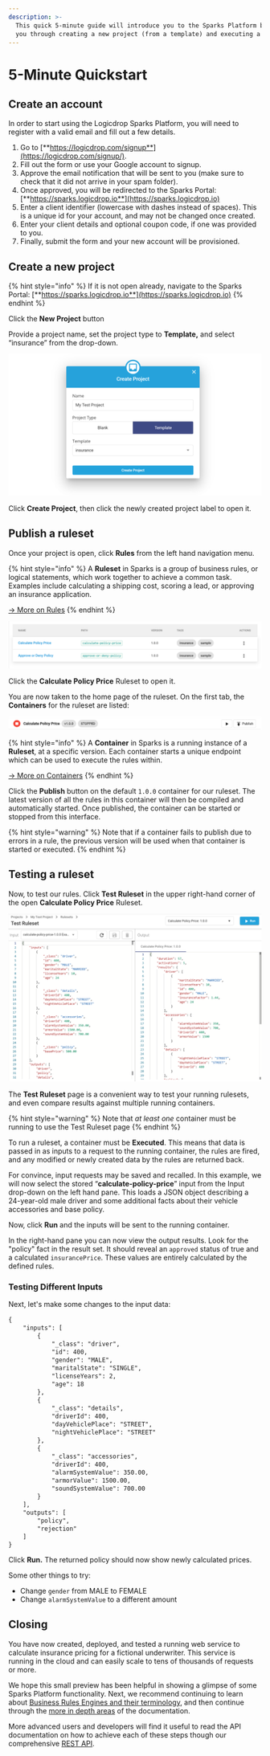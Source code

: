 ```yaml
---
description: >-
  This quick 5-minute guide will introduce you to the Sparks Platform by walking
  you through creating a new project (from a template) and executing a ruleset.
---
```


# 5-Minute Quickstart

## Create an account

In order to start using the Logicdrop Sparks Platform, you will need to register with a valid email and fill out a few details.

1. Go to [**https://logicdrop.com/signup**](https://logicdrop.com/signup/).
2. Fill out the form or use your Google account to signup.
3. Approve the email notification that will be sent to you \(make sure to check that it did not arrive in your spam folder\). 
4. Once approved, you will be redirected to the Sparks Portal: [**https://sparks.logicdrop.io**](https://sparks.logicdrop.io)
5. Enter a client identifier \(lowercase with dashes instead of spaces\). This is a unique id for your account, and may not be changed once created.
6. Enter your client details and optional coupon code, if one was provided to you.
7. Finally, submit the form and your new account will be provisioned.

## Create a new project

{% hint style="info" %}
If it is not open already, navigate to the Sparks Portal: [**https://sparks.logicdrop.io**](https://sparks.logicdrop.io)
{% endhint %}

Click the **New Project** button

Provide a project name, set the project type to **Template,** and select “insurance” from the drop-down.

![](../.gitbook/assets/create-project.png)

Click **Create Project**, then click the newly created project label to open it.

## Publish a ruleset

Once your project is open, click **Rules** from the left hand navigation menu.

{% hint style="info" %}
A **Ruleset** in Sparks is a group of business rules, or logical statements, which work together to achieve a common task. Examples include calculating a shipping cost, scoring a lead, or approving an insurance application.

[→ More on Rules](compute-intro.md)
{% endhint %}

![The Ruleset List Interface](../.gitbook/assets/projects.png)

Click the **Calculate Policy Price** Ruleset to open it.

You are now taken to the home page of the ruleset. On the first tab, the **Containers** for the ruleset are listed:

![](../.gitbook/assets/container.png)

{% hint style="info" %}
A **Container** in Sparks is a running instance of a **Ruleset**, at a specific version. Each container starts a unique endpoint which can be used to execute the rules within.

[→ More on Containers](compute-intro.md#containers)
{% endhint %}

Click the **Publish** button on the default `1.0.0` container for our ruleset. The latest version of all the rules in this container will then be compiled and automatically started. Once published, the container can be started or stopped from this interface.

{% hint style="warning" %}
Note that if a container fails to publish due to errors in a rule, the previous version will be used when that container is started or executed.
{% endhint %}

## Testing a ruleset

Now, to test our rules. Click **Test Ruleset** in the upper right-hand corner of the open **Calculate Policy Price** Ruleset.

![ The Test Ruleset Page](../.gitbook/assets/test-ruleset.png)

The **Test Ruleset** page is a convenient way to test your running rulesets, and even compare results against multiple running containers.

{% hint style="warning" %}
Note that _at least one_ container must be running to use the Test Ruleset page
{% endhint %}

To run a ruleset, a container must be **Executed**. This means that data is passed in as inputs to a request to the running container, the rules are fired, and any modified or newly created data by the rules are returned back.

For convince, input requests may be saved and recalled. In this example, we will now select the stored “**calculate-policy-price**” input from the Input drop-down on the left hand pane. This loads a JSON object describing a 24-year-old male driver and some additional facts about their vehicle accessories and base policy.

Now, click **Run** and the inputs will be sent to the running container.

In the right-hand pane you can now view the output results. Look for the "policy" fact in the result set. It should reveal an `approved` status of true and a calculated `insurancePrice`. These values are entirely calculated by the defined rules.

### Testing Different Inputs

Next, let's make some changes to the input data:

```text
{
    "inputs": [
        {
            "_class": "driver",
            "id": 400,
            "gender": "MALE",
            "maritalState": "SINGLE",
            "licenseYears": 2,
            "age": 18
        },
        {
            "_class": "details",
            "driverId": 400,
            "dayVehiclePlace": "STREET",
            "nightVehiclePlace": "STREET"
        },
        {
            "_class": "accessories",
            "driverId": 400,
            "alarmSystemValue": 350.00,
            "armorValue": 1500.00,
            "soundSystemValue": 700.00
        }
    ],
    "outputs": [
        "policy",
        "rejection"
    ]
}
```

Click **Run.** The returned policy should now show newly calculated prices.

Some other things to try:

* Change `gender` from MALE to FEMALE
* Change `alarmSystemValue` to a different amount

## Closing

You have now created, deployed, and tested a running web service to calculate insurance pricing for a fictional underwriter. This service is running in the cloud and can easily scale to tens of thousands of requests or more.

We hope this small preview has been helpful in showing a glimpse of some Sparks Platform functionality. Next, we recommend continuing to learn about [Business Rules Engines and their terminology](compute-intro.md), and then continue through the [more in depth areas](sparks-guides/authoring-decision-tables/) of the documentation.

More advanced users and developers will find it useful to read the API documentation on how to achieve each of these steps though our comprehensive [REST API](https://docs.logicdrop.io).

